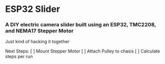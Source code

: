 # ESP32 Slider
### A DIY electric camera slider built using an ESP32, TMC2208, and NEMA17 Stepper Motor

Just kind of hacking it together

Next Steps:
[ ] Mount Stepper Motor
[ ] Attach Pulley to chasis
[ ] Calculate steps per run
